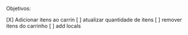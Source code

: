 Objetivos:

[X] Adicionar itens ao carrin
[ ] atualizar quantidade de itens
[ ] remover itens do carrinho
[ ] add locals